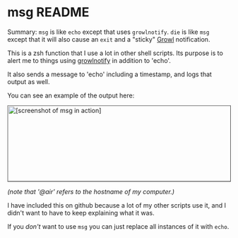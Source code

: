 # msg README

Summary: `msg` is like `echo` except that uses `growlnotify`. `die` is like `msg` except that it will also cause an `exit` and a "sticky" [Growl] notification.

This is a zsh function that I use a lot in other shell scripts. Its purpose is to alert me to things using
[growlnotify] in addition to 'echo'.

It also sends a message to 'echo' including a timestamp, and logs that output as well.

You can see an example of the output here:

<img style="border: outset 1px grey" alt='[screenshot of msg in action]' src="https://raw.github.com/tjluoma/msg/master/msg.jpg" width="586" height="171" border="0" />

*(note that '@air' refers to the hostname of my computer.)*

I have included this on github because a lot of my other scripts use it, and I didn't want to have to keep explaining what it was.

If you *don't* want to use `msg` you can just replace all instances of it with `echo`.

[growlnotify]: http://growl.info/extras.php#growlnotify

[Growl]: http://growl.info/
